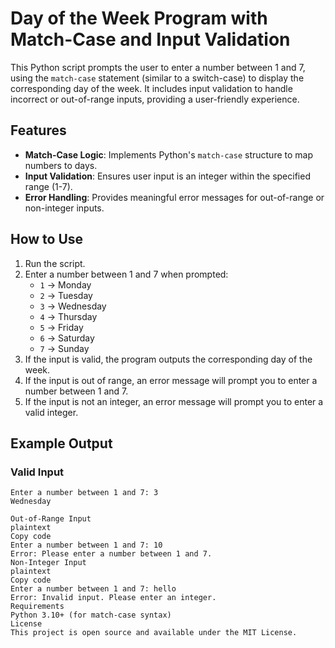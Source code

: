 # Day of the Week Program with Match-Case and Input Validation

This Python script prompts the user to enter a number between 1 and 7, using the `match-case` statement (similar to a switch-case) to display the corresponding day of the week. It includes input validation to handle incorrect or out-of-range inputs, providing a user-friendly experience.

## Features
- **Match-Case Logic**: Implements Python's `match-case` structure to map numbers to days.
- **Input Validation**: Ensures user input is an integer within the specified range (1-7).
- **Error Handling**: Provides meaningful error messages for out-of-range or non-integer inputs.

## How to Use
1. Run the script.
2. Enter a number between 1 and 7 when prompted:
   - `1` -> Monday
   - `2` -> Tuesday
   - `3` -> Wednesday
   - `4` -> Thursday
   - `5` -> Friday
   - `6` -> Saturday
   - `7` -> Sunday
3. If the input is valid, the program outputs the corresponding day of the week.
4. If the input is out of range, an error message will prompt you to enter a number between 1 and 7.
5. If the input is not an integer, an error message will prompt you to enter a valid integer.

## Example Output

### Valid Input
```plaintext
Enter a number between 1 and 7: 3
Wednesday

Out-of-Range Input
plaintext
Copy code
Enter a number between 1 and 7: 10
Error: Please enter a number between 1 and 7.
Non-Integer Input
plaintext
Copy code
Enter a number between 1 and 7: hello
Error: Invalid input. Please enter an integer.
Requirements
Python 3.10+ (for match-case syntax)
License
This project is open source and available under the MIT License.
